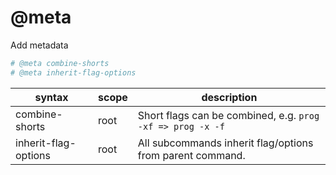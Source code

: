 # @meta

Add metadata

```sh
# @meta combine-shorts
# @meta inherit-flag-options
```

| syntax               | scope | description                                                 |
| -------------------- | ----- | ----------------------------------------------------------- |
| combine-shorts       | root  | Short flags can be combined, e.g. `prog -xf => prog -x -f ` |
| inherit-flag-options | root  | All subcommands inherit flag/options from parent command.   |